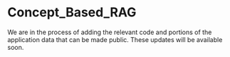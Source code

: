 # Concept_Based_RAG

We are in the process of adding the relevant code and portions of the application data that can be made public. These updates will be available soon.
